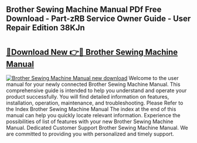 ## Brother Sewing Machine Manual PDf Free Download - Part-zRB Service Owner Guide - User Repair Edition 38KJn

# <h2><a href="http://bc25828.oget.top/?id=Brother+Sewing+Machine+Manual">🔗Download New 👉🔴 Brother Sewing Machine Manual</a></h2>

[![Brother Sewing Machine Manual new download](https://i.imgur.com/5g1atiW.png)](http://bc25828.oget.top/?id=Brother+Sewing+Machine+Manual)
Welcome to the user manual for your newly connected Brother Sewing Machine Manual. This comprehensive guide is intended to help you understand and operate your product successfully. You will find detailed information on features, installation, operation, maintenance, and troubleshooting. Please Refer to the Index Brother Sewing Machine Manual The index at the end of this manual can help you quickly locate relevant information. Experience the possibilities of list of features with your new Brother Sewing Machine Manual. Dedicated Customer Support Brother Sewing Machine Manual. We are committed to providing you with personalized and timely support.
